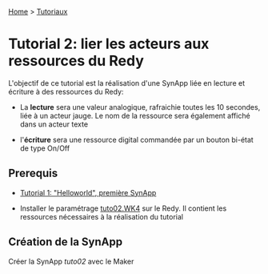 [Home](../../sitemap.md) > [Tutoriaux](../index.md)

# Tutorial 2: lier les acteurs aux ressources du Redy

L'objectif de ce tutorial est la réalisation d'une SynApp liée en lecture et écriture à des ressources du Redy:

* La **lecture** sera une valeur analogique, rafraichie toutes les 10 secondes, liée à un acteur jauge. Le nom de la ressource sera également affiché dans un acteur texte

* l'**écriture** sera une ressource digital commandée par un bouton bi-état de type On/Off

## Prerequis

* [Tutorial 1: "Helloworld", première SynApp](/tutos/tuto01/index.md)

* Installer le paramétrage [tuto02.WK4](tuto02.WK4) sur le Redy. Il contient les ressources nécessaires à la réalisation du tutorial

## Création de la SynApp

Créer la SynApp *tuto02* avec le Maker